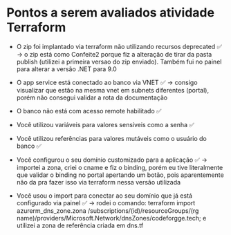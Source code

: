 # Pontos a serem avaliados atividade Terraform

- O zip foi implantado via terraform não utilizando recursos deprecated ✅ -> o zip está como Confeite2 porque fiz a alteração de tirar da pasta publish (utilizei a primeira versao do zip enviado). Também fui no painel para alterar a versão .NET para 9.0

- O app service está conectado ao banco via VNET ✅ -> consigo visualizar que estão na mesma vnet em subnets diferentes (portal), porém não consegui validar a rota da documentação

- O banco não está com acesso remote habilitado ✅

- Você utilizou variáveis para valores sensíveis como a senha ✅

- Você utilizou referências para valores mutáveis como o usuário do banco ✅

- Você configurou o seu domínio customizado para a aplicação ✅ -> importei a zona, criei o cname e fiz o binding, porém eu tive literalmente
 que validar o binding no portal apertando um botão, pois aparentemente não da pra fazer isso via terraform nessa versão utilizada

- Você usou o import para conectar ao seu domínio que já está configurado via painel ✅ -> rodei o comando: terraform import azurerm_dns_zone.zona /subscriptions/(id)/resourceGroups/(rg name)/providers/Microsoft.Network/dnsZones/codeforgge.tech; e utilizei a zona de referência criada em dns.tf
